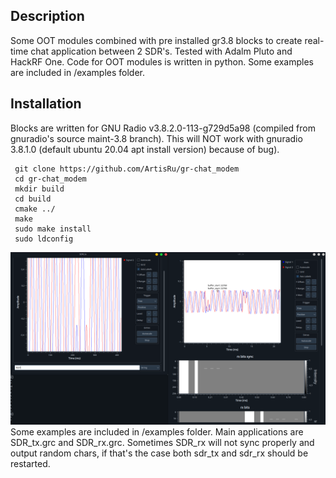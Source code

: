 ## Description
Some OOT modules combined with pre installed gr3.8 blocks to create real-time chat application between 2 SDR's. Tested with Adalm Pluto and HackRF One. Code for OOT modules is written in python. Some examples are included in /examples folder.

## Installation
Blocks are written for GNU Radio v3.8.2.0-113-g729d5a98 (compiled from gnuradio's source maint-3.8
branch). This will NOT work with gnuradio 3.8.1.0 (default ubuntu 20.04 apt install version) because of bug).

```
 git clone https://github.com/ArtisRu/gr-chat_modem
 cd gr-chat_modem
 mkdir build
 cd build
 cmake ../
 make
 sudo make install
 sudo ldconfig
```
![Example](/docs/example.png)
Some examples are included in /examples folder. Main applications are SDR_tx.grc and SDR_rx.grc. Sometimes SDR_rx will not sync properly and output random chars, if that's the case both sdr_tx and sdr_rx should be restarted.

